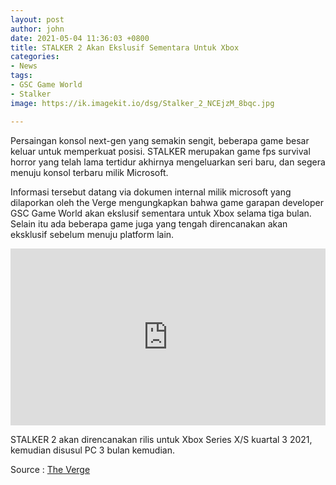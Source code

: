 ```yaml
---
layout: post
author: john
date: 2021-05-04 11:36:03 +0800
title: STALKER 2 Akan Ekslusif Sementara Untuk Xbox
categories:
- News
tags:
- GSC Game World
- Stalker
image: https://ik.imagekit.io/dsg/Stalker_2_NCEjzM_8bqc.jpg

---
```

Persaingan konsol next-gen yang semakin sengit, beberapa game besar keluar untuk memperkuat posisi. STALKER merupakan game fps survival horror yang telah lama tertidur akhirnya mengeluarkan seri baru, dan segera menuju konsol terbaru milik Microsoft.

Informasi tersebut datang via dokumen internal milik microsoft yang dilaporkan oleh the Verge mengungkapkan bahwa game garapan developer GSC Game World akan ekslusif sementara untuk Xbox selama tiga bulan. Selain itu ada beberapa game juga yang tengah direncanakan akan eksklusif sebelum menuju platform lain.

<style>.embed-container { position: relative; padding-bottom: 56.25%; height: 0; overflow: hidden; max-width: 100%; } .embed-container iframe, .embed-container object, .embed-container embed { position: absolute; top: 0; left: 0; width: 100%; height: 100%; }</style><div class='embed-container'><iframe src='https://www.youtube.com/embed//fdJgHlTUYek' frameborder='0' allowfullscreen></iframe></div>

STALKER 2 akan direncanakan rilis untuk Xbox Series X/S kuartal 3 2021, kemudian disusul PC 3 bulan kemudian.

Source : [The Verge](https://www.theverge.com/2021/5/2/22415712/microsoft-xbox-store-cut-epic-games-court-documents)